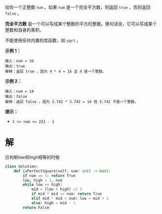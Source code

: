 给你一个正整数 `num` 。如果 `num` 是一个完全平方数，则返回 `true` ，否则返回 `false` 。

**完全平方数** 是一个可以写成某个整数的平方的整数。换句话说，它可以写成某个整数和自身的乘积。

不能使用任何内置的库函数，如 `sqrt` 。

 

**示例 1：**

```
输入：num = 16
输出：true
解释：返回 true ，因为 4 * 4 = 16 且 4 是一个整数。
```

**示例 2：**

```
输入：num = 14
输出：false
解释：返回 false ，因为 3.742 * 3.742 = 14 但 3.742 不是一个整数。
```

 

**提示：**

- `1 <= num <= 231 - 1`

# 解

应判断low和high相等的时候

```python
class Solution:
    def isPerfectSquare(self, num: int) -> bool:
        if num == 1: return True
        low, high = 1, num
        while low <= high:
            mid = (low + high) // 2
            if mid * mid == num: return True
            elif mid * mid < num: low = mid + 1
            else: high = mid - 1
        return False

```

